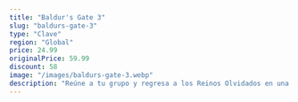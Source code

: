 ```yaml
---
title: "Baldur's Gate 3"
slug: "baldurs-gate-3"
type: "Clave"
region: "Global"
price: 24.99
originalPrice: 59.99
discount: 58
image: "/images/baldurs-gate-3.webp"
description: "Reúne a tu grupo y regresa a los Reinos Olvidados en una historia de compañerismo, traición, sacrificio, supervivencia y la atracción de un poder absoluto. Unas misteriosas aptitudes empiezan a surgir en tu interior por obra de un parásito de los azotamentes que te han implantado en el cerebro. Resístete y vuelve a la oscuridad contra sí misma o abraza la corrupción y conviértete en el mal supremo."
---
```

